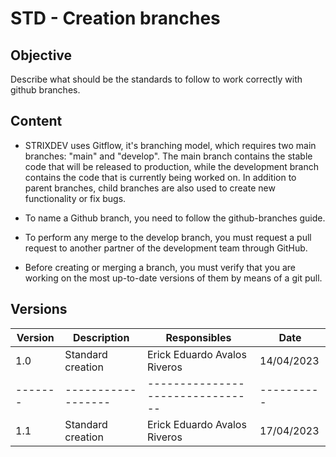 # STD - Creation branches

## Objective

Describe what should be the standards to follow to work correctly with github branches.

## Content

- STRIXDEV uses Gitflow, it's branching model, which requires two main branches: "main" and "develop". The main branch contains the stable code that will be released to production, while the development branch contains the code that is currently being worked on. In addition to parent branches, child branches are also used to create new functionality or fix bugs.

- To name a Github branch, you need to follow the github-branches guide.

- To perform any merge to the develop branch, you must request a pull request to another partner of the development team through GitHub.

- Before creating or merging a branch, you must verify that you are working on the most up-to-date versions of them by means of a git pull.

## Versions

| Version | Description        | Responsibles                     | Date       |
| ------- | ------------------ | -------------------------------- | ---------- |
| 1.0     | Standard creation  | Erick Eduardo Avalos Riveros     | 14/04/2023 |
| ------- | ------------------ | -------------------------------- | ---------- |
| 1.1     | Standard creation  | Erick Eduardo Avalos Riveros     | 17/04/2023 |